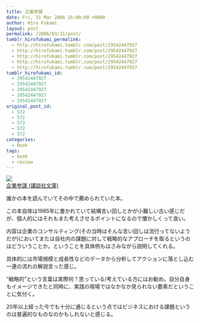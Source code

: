 ```yaml
---
title: 企業参謀
date: Fri, 31 Mar 2006 15:00:00 +0000
author: Hiro Fukami
layout: post
permalink: /2006/03/31/post/
tumblr_hirofukami_permalink:
  - http://hirofukami.tumblr.com/post/29542447927
  - http://hirofukami.tumblr.com/post/29542447927
  - http://hirofukami.tumblr.com/post/29542447927
  - http://hirofukami.tumblr.com/post/29542447927
  - http://hirofukami.tumblr.com/post/29542447927
tumblr_hirofukami_id:
  - 29542447927
  - 29542447927
  - 29542447927
  - 29542447927
  - 29542447927
original_post_id:
  - 572
  - 572
  - 572
  - 572
  - 572
categories:
  - Book
tags:
  - book
  - review
---
```

<div class="section">
  <p>
    <a href="http://www.amazon.co.jp/gp/product/4061836307/ref=as_li_tf_il?ie=UTF8&camp=247&creative=1211&creativeASIN=4061836307&linkCode=as2&tag=dsea-22" target="_blank"><img border="0" src="http://ws.assoc-amazon.jp/widgets/q?_encoding=UTF8&ASIN=4061836307&Format=_SL160_&ID=AsinImage&MarketPlace=JP&ServiceVersion=20070822&WS=1&tag=dsea-22" /></a><img src="http://www.assoc-amazon.jp/e/ir?t=dsea-22&l=as2&o=9&a=4061836307" width="1" height="1" border="0" alt="" style="border:none!important;margin:0!important;" /><br /><a href="http://www.amazon.co.jp/gp/product/4061836307/ref=as_li_tf_tl?ie=UTF8&camp=247&creative=1211&creativeASIN=4061836307&linkCode=as2&tag=dsea-22" target="_blank">企業参謀 (講談社文庫)</a><img src="http://www.assoc-amazon.jp/e/ir?t=dsea-22&l=as2&o=9&a=4061836307" width="1" height="1" border="0" alt="" style="border:none!important;margin:0!important;" />
  </p>
  
  <p>
    誰かの本を読んでいてその中で薦められていた本。
  </p>
  
  <p>
    この本自体は1985年に書かれていて結構言い回しとかが小難しい古い感じだが、個人的にはそれもまた考えさせるポイントになるので懐かしくって良い。
  </p>
  
  <p>
    内容は企業のコンサルティング(その当時はそんな言い回しは流行ってないようだが)においてまたは自社内の課題に対して戦略的なアプローチを取るというのはどういうことか。ということを具体例もはさみながら説明してくれる。
  </p>
  
  <p>
    具体的には市場規模と成長性などのデータから分析してアクションに落とし込む一連の流れの解説言った感じ。
  </p>
  
  <p>
    &#8220;戦略的&#8221;という言葉は実際何？思っている/考えている方にはお勧め。自分自身もイメージできたと同時に、実践の現場ではなかなか見られない要素だということに気付く。
  </p>
  
  <p>
    20年以上経った今でも十分に通じるという点ではビジネスにおける課題というのは普遍的なものなのかもしれないと感じる。
  </p>
</div>